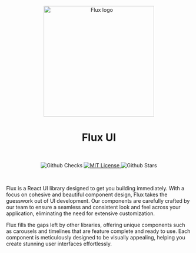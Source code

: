 <p align="center">
  <a href="https://github.com/chakra-ui/chakra-ui">
    <img src="https://raw.githubusercontent.com/matt-mccartney/flux-ui/main/media/icon.svg?raw=true" alt="Flux logo" width="300" />
  </a>
</p>

<h1 align="center">Flux UI</h1>
<br />

<p align="center">
  <img alt="Github Checks" src="https://badgen.net/github/checks/matt-mccartney/flux-ui/main"/>
  <a href="https://github.com/matt-mccartney/flux-ui/blob/main/LICENSE">
    <img alt="MIT License" src="https://img.shields.io/github/license/matt-mccartney/flux-ui"/>
  </a>
  <img alt="Github Stars" src="https://badgen.net/github/stars/matt-mccartney/flux-ui" />
</p>

<br />

Flux is a React UI library designed to get you building immediately. With a focus on cohesive and beautiful component design, Flux takes the guesswork out of UI development. Our components are carefully crafted by our team to ensure a seamless and consistent look and feel across your application, eliminating the need for extensive customization.

Flux fills the gaps left by other libraries, offering unique components such as carousels and timelines that are feature complete and ready to use. Each component is meticulously designed to be visually appealing, helping you create stunning user interfaces effortlessly.
